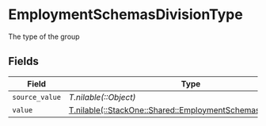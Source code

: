 # EmploymentSchemasDivisionType

The type of the group


## Fields

| Field                                                                                                                  | Type                                                                                                                   | Required                                                                                                               | Description                                                                                                            | Example                                                                                                                |
| ---------------------------------------------------------------------------------------------------------------------- | ---------------------------------------------------------------------------------------------------------------------- | ---------------------------------------------------------------------------------------------------------------------- | ---------------------------------------------------------------------------------------------------------------------- | ---------------------------------------------------------------------------------------------------------------------- |
| `source_value`                                                                                                         | *T.nilable(::Object)*                                                                                                  | :heavy_minus_sign:                                                                                                     | N/A                                                                                                                    |                                                                                                                        |
| `value`                                                                                                                | [T.nilable(::StackOne::Shared::EmploymentSchemasDivisionValue)](../../models/shared/employmentschemasdivisionvalue.md) | :heavy_minus_sign:                                                                                                     | N/A                                                                                                                    | team                                                                                                                   |